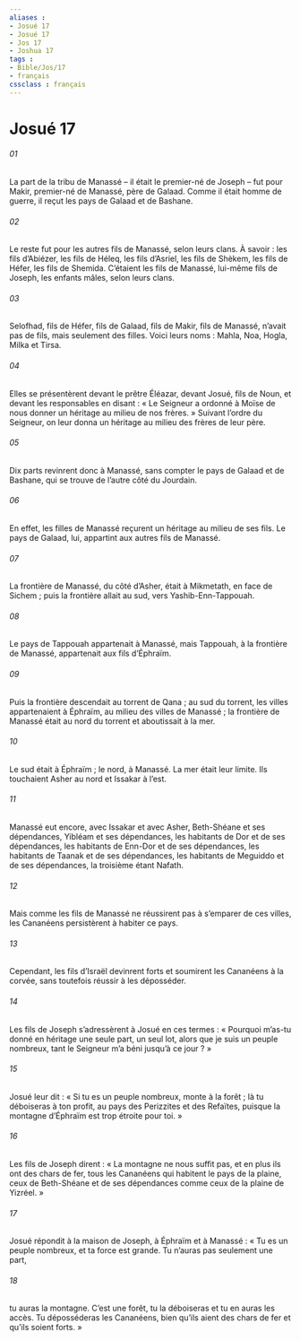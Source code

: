```yaml
---
aliases : 
- Josué 17
- Josué 17
- Jos 17
- Joshua 17
tags : 
- Bible/Jos/17
- français
cssclass : français
---
```


# Josué 17

###### 01
La part de la tribu de Manassé – il était le premier-né de Joseph – fut pour Makir, premier-né de Manassé, père de Galaad. Comme il était homme de guerre, il reçut les pays de Galaad et de Bashane.
###### 02
Le reste fut pour les autres fils de Manassé, selon leurs clans. À savoir : les fils d’Abiézer, les fils de Héleq, les fils d’Asriel, les fils de Shèkem, les fils de Héfer, les fils de Shemida. C’étaient les fils de Manassé, lui-même fils de Joseph, les enfants mâles, selon leurs clans.
###### 03
Selofhad, fils de Héfer, fils de Galaad, fils de Makir, fils de Manassé, n’avait pas de fils, mais seulement des filles. Voici leurs noms : Mahla, Noa, Hogla, Milka et Tirsa.
###### 04
Elles se présentèrent devant le prêtre Éléazar, devant Josué, fils de Noun, et devant les responsables en disant : « Le Seigneur a ordonné à Moïse de nous donner un héritage au milieu de nos frères. » Suivant l’ordre du Seigneur, on leur donna un héritage au milieu des frères de leur père.
###### 05
Dix parts revinrent donc à Manassé, sans compter le pays de Galaad et de Bashane, qui se trouve de l’autre côté du Jourdain.
###### 06
En effet, les filles de Manassé reçurent un héritage au milieu de ses fils. Le pays de Galaad, lui, appartint aux autres fils de Manassé.
###### 07
La frontière de Manassé, du côté d’Asher, était à Mikmetath, en face de Sichem ; puis la frontière allait au sud, vers Yashib-Enn-Tappouah.
###### 08
Le pays de Tappouah appartenait à Manassé, mais Tappouah, à la frontière de Manassé, appartenait aux fils d’Éphraïm.
###### 09
Puis la frontière descendait au torrent de Qana ; au sud du torrent, les villes appartenaient à Éphraïm, au milieu des villes de Manassé ; la frontière de Manassé était au nord du torrent et aboutissait à la mer.
###### 10
Le sud était à Éphraïm ; le nord, à Manassé. La mer était leur limite. Ils touchaient Asher au nord et Issakar à l’est.
###### 11
Manassé eut encore, avec Issakar et avec Asher, Beth-Shéane et ses dépendances, Yibléam et ses dépendances, les habitants de Dor et de ses dépendances, les habitants de Enn-Dor et de ses dépendances, les habitants de Taanak et de ses dépendances, les habitants de Meguiddo et de ses dépendances, la troisième étant Nafath.
###### 12
Mais comme les fils de Manassé ne réussirent pas à s’emparer de ces villes, les Cananéens persistèrent à habiter ce pays.
###### 13
Cependant, les fils d’Israël devinrent forts et soumirent les Cananéens à la corvée, sans toutefois réussir à les déposséder.
###### 14
Les fils de Joseph s’adressèrent à Josué en ces termes : « Pourquoi m’as-tu donné en héritage une seule part, un seul lot, alors que je suis un peuple nombreux, tant le Seigneur m’a béni jusqu’à ce jour ? »
###### 15
Josué leur dit : « Si tu es un peuple nombreux, monte à la forêt ; là tu déboiseras à ton profit, au pays des Perizzites et des Refaïtes, puisque la montagne d’Éphraïm est trop étroite pour toi. »
###### 16
Les fils de Joseph dirent : « La montagne ne nous suffit pas, et en plus ils ont des chars de fer, tous les Cananéens qui habitent le pays de la plaine, ceux de Beth-Shéane et de ses dépendances comme ceux de la plaine de Yizréel. »
###### 17
Josué répondit à la maison de Joseph, à Éphraïm et à Manassé : « Tu es un peuple nombreux, et ta force est grande. Tu n’auras pas seulement une part,
###### 18
tu auras la montagne. C’est une forêt, tu la déboiseras et tu en auras les accès. Tu déposséderas les Cananéens, bien qu’ils aient des chars de fer et qu’ils soient forts. »
